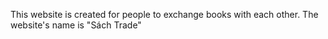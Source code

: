 This website is created for people to exchange books with each other. The website's name is "Sách Trade"

